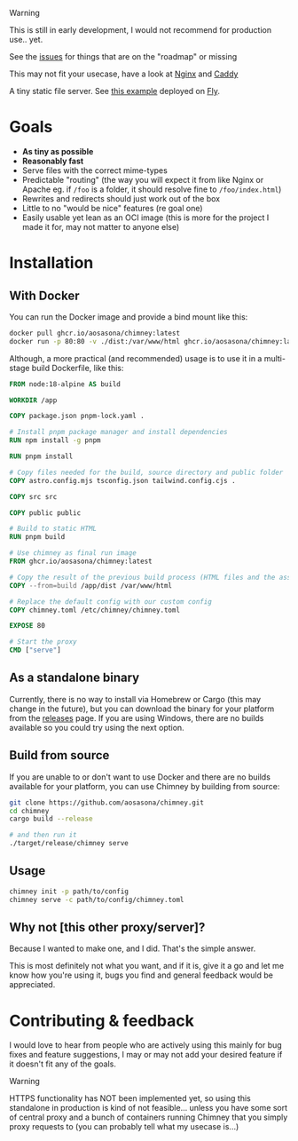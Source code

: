 > [!WARNING]
> This is still in early development, I would not recommend for production use.. yet.
>
> See the [issues](https://github.com/aosasona/chimney/issues) for things that are on the "roadmap" or missing
>
> This may not fit your usecase, have a look at [Nginx](https://www.nginx.com/) and [Caddy](https://caddyserver.com/)

A tiny static file server. See [this example](https://trulyao.fly.dev) deployed on [Fly](https://fly.io).

# Goals

- **As tiny as possible**
- **Reasonably fast**
- Serve files with the correct mime-types
- Predictable "routing" (the way you will expect it from like Nginx or Apache eg. if `/foo` is a folder, it should resolve fine to `/foo/index.html`)
- Rewrites and redirects should just work out of the box
- Little to no "would be nice" features (re goal one)
- Easily usable yet lean as an OCI image (this is more for the project I made it for, may not matter to anyone else)

# Installation

## With Docker

You can run the Docker image and provide a bind mount like this:

```sh
docker pull ghcr.io/aosasona/chimney:latest
docker run -p 80:80 -v ./dist:/var/www/html ghcr.io/aosasona/chimney:latest
```

Although, a more practical (and recommended) usage is to use it in a multi-stage build Dockerfile, like this:

```Dockerfile
FROM node:18-alpine AS build

WORKDIR /app

COPY package.json pnpm-lock.yaml .

# Install pnpm package manager and install dependencies
RUN npm install -g pnpm

RUN pnpm install

# Copy files needed for the build, source directory and public folder
COPY astro.config.mjs tsconfig.json tailwind.config.cjs .

COPY src src

COPY public public

# Build to static HTML
RUN pnpm build

# Use chimney as final run image
FROM ghcr.io/aosasona/chimney:latest

# Copy the result of the previous build process (HTML files and the asssets; JS, CSS, Images, GIFs etc) to the default public directory
COPY --from=build /app/dist /var/www/html

# Replace the default config with our custom config
COPY chimney.toml /etc/chimney/chimney.toml

EXPOSE 80

# Start the proxy
CMD ["serve"]
```

## As a standalone binary

Currently, there is no way to install via Homebrew or Cargo (this may change in the future), but you can download the binary for your platform from the [releases](https://github.com/aosasona/chimney/releases) page. If you are using Windows, there are no builds available so you could try using the next option.

## Build from source

If you are unable to or don't want to use Docker and there are no builds available for your platform, you can use Chimney by building from source:

```sh
git clone https://github.com/aosasona/chimney.git
cd chimney
cargo build --release

# and then run it
./target/release/chimney serve
```

## Usage

```sh
chimney init -p path/to/config
chimney serve -c path/to/config/chimney.toml
```

## Why not \[this other proxy/server\]?

Because I wanted to make one, and I did. That's the simple answer.

This is most definitely not what you want, and if it is, give it a go and let me know how you're using it, bugs you find and general feedback would be appreciated.

# Contributing & feedback

I would love to hear from people who are actively using this mainly for bug fixes and feature suggestions, I may or may not add your desired feature if it doesn't fit any of the goals.

> [!WARNING]
> HTTPS functionality has NOT been implemented yet, so using this standalone in production is kind of not feasible... unless you have some sort of central proxy and a bunch of containers running Chimney that you simply proxy requests to (you can probably tell what my usecase is...)
